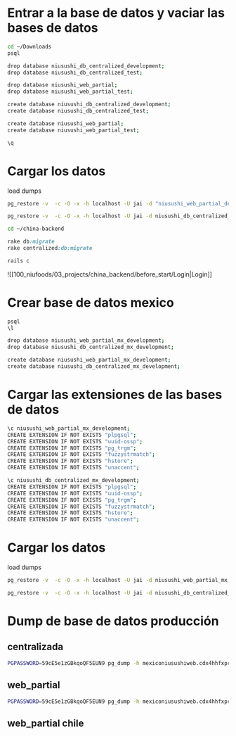 
# Entrar a la base de datos  y vaciar las bases de datos
```bash
cd ~/Downloads
psql
```

```bash
drop database niusushi_db_centralized_development;
drop database niusushi_db_centralized_test;

drop database niusushi_web_partial;
drop database niusushi_web_partial_test;

create database niusushi_db_centralized_development;
create database niusushi_db_centralized_test;

create database niusushi_web_partial;
create database niusushi_web_partial_test;

\q
```

# Cargar los datos

load dumps
```bash
pg_restore -v  -c -O -x -h localhost -U jai -d "niusushi_web_partial_development" niusushi_web_partial_2023_02_09_09_58.dump
```

```bash
pg_restore -v  -c -O -x -h localhost -U jai -d niusushi_db_centralized_development niusushi_centralized_db_2022_11_17_10_12.dump
```

```bash
cd ~/china-backend
```
```ruby
rake db:migrate
rake centralized:db:migrate
```

```ruby
rails c
```

![[100_niufoods/03_projects/china_backend/before_start/Login|Login]]

# Crear base de datos mexico

```bash
psql
\l

drop database niusushi_web_partial_mx_development;
drop database niusushi_db_centralized_mx_development;

create database niusushi_web_partial_mx_development;
create database niusushi_db_centralized_mx_development;
```

#  Cargar las extensiones de las bases de datos
```bash
\c niusushi_web_partial_mx_development;
CREATE EXTENSION IF NOT EXISTS "plpgsql";
CREATE EXTENSION IF NOT EXISTS "uuid-ossp";
CREATE EXTENSION IF NOT EXISTS "pg_trgm";
CREATE EXTENSION IF NOT EXISTS "fuzzystrmatch";
CREATE EXTENSION IF NOT EXISTS "hstore";
CREATE EXTENSION IF NOT EXISTS "unaccent";

\c niusushi_db_centralized_mx_development;
CREATE EXTENSION IF NOT EXISTS "plpgsql";
CREATE EXTENSION IF NOT EXISTS "uuid-ossp";
CREATE EXTENSION IF NOT EXISTS "pg_trgm";
CREATE EXTENSION IF NOT EXISTS "fuzzystrmatch";
CREATE EXTENSION IF NOT EXISTS "hstore";
CREATE EXTENSION IF NOT EXISTS "unaccent";
```

# Cargar los datos

load dumps
```bash
pg_restore -v  -c -O -x -h localhost -U jai -d niusushi_web_partial_mx_development mxniusushi20230801.tar
```

```bash
pg_restore -v  -c -O -x -h localhost -U jai -d niusushi_db_centralized_mx_development mx_niufoods_web_centralizada20230801.tar
```

# Dump de base de datos producción

## centralizada
```bash
PGPASSWORD=59cE5e1zGBkqoQF5EUN9 pg_dump -h mexiconiusushiweb.cdx4hhfxpr2j.us-east-1.rds.amazonaws.com -U administrator -F c -b -v -f mx_niufoods_web_customers_dump.sql niusushi_db_centralized_development
```

## web_partial
```bash
PGPASSWORD=59cE5e1zGBkqoQF5EUN9 pg_dump -h mexiconiusushiweb.cdx4hhfxpr2j.us-east-1.rds.amazonaws.com -U administrator -F c -b -v -f mxniusushi.sql niusushi_db_centralized_development
```


## web_partial chile
